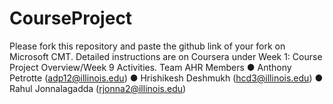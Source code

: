 # CourseProject

Please fork this repository and paste the github link of your fork on Microsoft CMT. Detailed instructions are on Coursera under Week 1: Course Project Overview/Week 9 Activities.
Team AHR
Members
●	Anthony Petrotte (adp12@illinois.edu)
●	Hrishikesh Deshmukh (hcd3@illinois.edu)
●	Rahul Jonnalagadda (rjonna2@illinois.edu)
